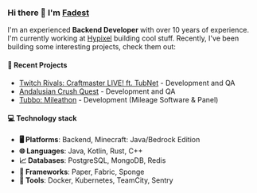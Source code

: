 ### Hi there 👋 I'm [Fadest](https://github.com/Fadest)

I'm an experienced **Backend Developer** with over 10 years of experience. I'm currently working
at [Hypixel](https://hypixel.net)
building cool stuff. Recently, I've been building some interesting projects, check them out:

#### 📁 Recent Projects

- [Twitch Rivals: Craftmaster LIVE! ft. TubNet](https://www.nonameideas.com/portfolio/craftmaster) - Development and QA
- [Andalusian Crush Quest](https://www.elpespunte.es/andalusian-crush-quest-la-campana-con-streamers-de-la-junta-y-amazon-ads-que-ya-atrae-a-mas-de-600-000-jovenes/) - Development and QA
- [Tubbo: Mileathon](https://www.youtube.com/watch?v=1grIETDGkf0) - Development (Mileage Software & Panel)
  
#### 💻 Technology stack

- **🖥️ Platforms**: Backend, Minecraft: Java/Bedrock Edition
- **🌐 Languages**:️ Java, Kotlin, Rust, C++
- **📈 Databases**: PostgreSQL, MongoDB, Redis
- **📔 Frameworks**: Paper, Fabric, Sponge
- **🔧 Tools**: Docker, Kubernetes, TeamCity, Sentry
